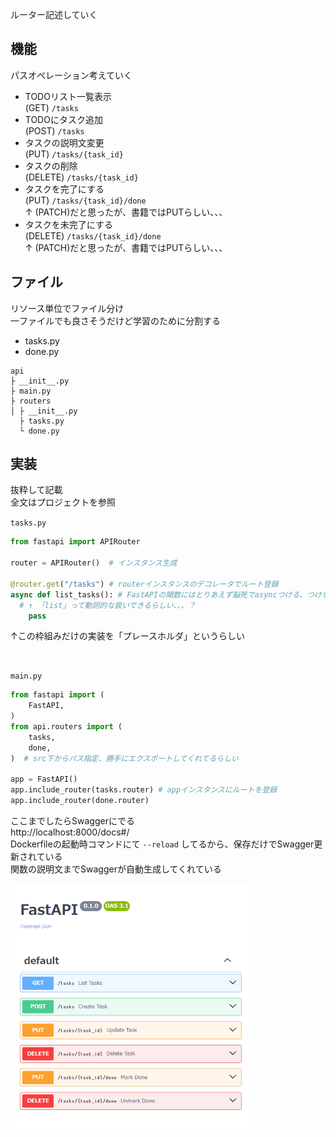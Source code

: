 ルーター記述していく

## 機能
パスオペレーション考えていく
- TODOリスト一覧表示  
  (GET) `/tasks`
- TODOにタスク追加  
  (POST) `/tasks`
- タスクの説明文変更    
  (PUT) `/tasks/{task_id}`
- タスクの削除  
  (DELETE) `/tasks/{task_id}`
- タスクを完了にする  
  (PUT) `/tasks/{task_id}/done`  
  ↑ (PATCH)だと思ったが、書籍ではPUTらしい、、、
- タスクを未完了にする  
  (DELETE) `/tasks/{task_id}/done`  
  ↑ (PATCH)だと思ったが、書籍ではPUTらしい、、、

## ファイル
リソース単位でファイル分け  
一ファイルでも良さそうだけど学習のために分割する
- tasks.py
- done.py
```
api
├ __init__.py
├ main.py
├ routers
│ ├ __init__.py
  ├ tasks.py
  └ done.py
```

## 実装
抜粋して記載  
全文はプロジェクトを参照  

`tasks.py`
```py
from fastapi import APIRouter

router = APIRouter()  # インスタンス生成

@router.get("/tasks") # routerインスタンスのデコレータでルート登録
async def list_tasks(): # FastAPIの関数にはとりあえず脳死でasyncつける、つけないとエラーになる（awaitで待とうとするため）
  # ↑ 「list」って動詞的な扱いできるらしい、、、？
    pass

```
↑この枠組みだけの実装を「プレースホルダ」というらしい

<br>

`main.py`
```py
from fastapi import (
    FastAPI,
)
from api.routers import (
    tasks,
    done,
)  # src下からパス指定、勝手にエクスポートしてくれてるらしい

app = FastAPI() 
app.include_router(tasks.router) # appインスタンスにルートを登録
app.include_router(done.router)

```

ここまでしたらSwaggerにでる  
http://localhost:8000/docs#/  
Dockerfileの起動時コマンドにて `--reload` してるから、保存だけでSwagger更新されている  
関数の説明文までSwaggerが自動生成してくれている

![alt text](images/image_1.png)


